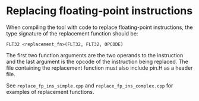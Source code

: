 Replacing floating-point instructions
=====================================

When compiling the tool with code to replace floating-point instructions, the type signature of the replacement function should be:

    FLT32 <replacement_fn>(FLT32, FLT32, OPCODE)

The first two function arguments are the two operands to the instruction and the last argument is the opcode of the instruction being replaced.  The file containing the replacement function must also include pin.H as a header file.

See `replace_fp_ins_simple.cpp` and `replace_fp_ins_complex.cpp` for examples of replacement functions.

